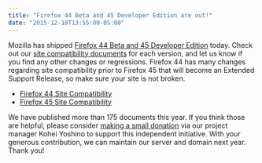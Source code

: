 ```yaml
---
title: "Firefox 44 Beta and 45 Developer Edition are out!"
date: "2015-12-18T13:55:00-05:00"
---
```

Mozilla has shipped [Firefox 44 Beta and 45 Developer Edition](https://www.mozilla.org/firefox/channel/) today. Check out our [site compatibility documents](https://www.fxsitecompat.dev/en-CA/docs/) for each version, and let us know if you find any other changes or regressions. Firefox 44 has many changes regarding site compatibility prior to Firefox 45 that will become an Extended Support Release, so make sure your site is not broken.

* [Firefox 44 Site Compatibility](https://www.fxsitecompat.dev/en-CA/releases/44/)
* [Firefox 45 Site Compatibility](https://www.fxsitecompat.dev/en-CA/releases/45/)

We have published more than 175 documents this year. If you think those are helpful, please consider [making a small donation](https://www.paypal.me/kohei/3) via our project manager Kohei Yoshino to support this independent initiative. With your generous contribution, we can maintain our server and domain next year. Thank you!
